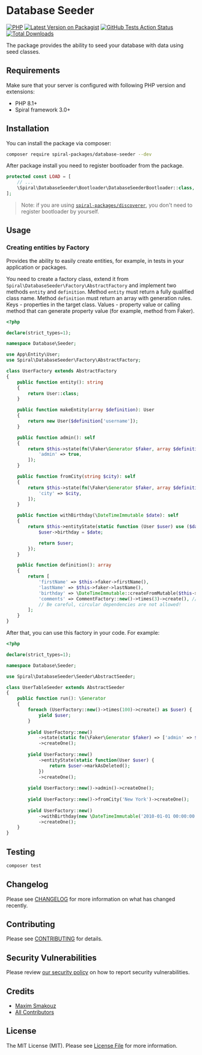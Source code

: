 # Database Seeder

[![PHP](https://img.shields.io/packagist/php-v/spiral-packages/database-seeder.svg?style=flat-square)](https://packagist.org/packages/spiral-packages/database-seeder)
[![Latest Version on Packagist](https://img.shields.io/packagist/v/spiral-packages/database-seeder.svg?style=flat-square)](https://packagist.org/packages/spiral-packages/database-seeder)
[![GitHub Tests Action Status](https://img.shields.io/github/workflow/status/spiral-packages/database-seeder/run-tests?label=tests&style=flat-square)](https://github.com/spiral-packages/database-seeder/actions?query=workflow%3Arun-tests+branch%3Amain)
[![Total Downloads](https://img.shields.io/packagist/dt/spiral-packages/database-seeder.svg?style=flat-square)](https://packagist.org/packages/spiral-packages/database-seeder)

The package provides the ability to seed your database with data using seed classes.

## Requirements

Make sure that your server is configured with following PHP version and extensions:

- PHP 8.1+
- Spiral framework 3.0+
 
## Installation

You can install the package via composer:

```bash
composer require spiral-packages/database-seeder --dev
```

After package install you need to register bootloader from the package.

```php
protected const LOAD = [
    // ...
    \Spiral\DatabaseSeeder\Bootloader\DatabaseSeederBootloader::class,
];
```

> Note: if you are using [`spiral-packages/discoverer`](https://github.com/spiral-packages/discoverer), 
> you don't need to register bootloader by yourself.

## Usage

### Creating entities by Factory

Provides the ability to easily create entities, for example, in tests in your application or packages.

You need to create a factory class, extend it from `Spiral\DatabaseSeeder\Factory\AbstractFactory` and implement 
two methods `entity` and `definition`. Method `entity` must return a fully qualified class name. 
Method `definition` must return an array with generation rules. Keys - properties in the target class. 
Values - property value or calling method that can generate property value (for example, method from Faker).

```php
<?php

declare(strict_types=1);

namespace Database\Seeder;

use App\Entity\User;
use Spiral\DatabaseSeeder\Factory\AbstractFactory;

class UserFactory extends AbstractFactory
{
    public function entity(): string
    {
        return User::class;
    }

    public function makeEntity(array $definition): User
    {
        return new User($definition['username']);
    }

    public function admin(): self
    {
        return $this->state(fn(\Faker\Generator $faker, array $definition) => [
            'admin' => true,
        ]);
    }

    public function fromCity(string $city): self
    {
        return $this->state(fn(\Faker\Generator $faker, array $definition) => [
            'city' => $city,
        ]);
    }

    public function withBirthday(\DateTimeImmutable $date): self
    {
        return $this->entityState(static function (User $user) use ($date) {
            $user->birthday = $date;

            return $user;
        });
    }

    public function definition(): array
    {
        return [
            'firstName' => $this->faker->firstName(),
            'lastName' => $this->faker->lastName(),
            'birthday' => \DateTimeImmutable::createFromMutable($this->faker->dateTime()),
            'comments' => CommentFactory::new()->times(3)->create(), // Can use other factories.
            // Be careful, circular dependencies are not allowed!
        ];
    }
}
```

After that, you can use this factory in your code. For example:
```php
<?php

declare(strict_types=1);

namespace Database\Seeder;

use Spiral\DatabaseSeeder\Seeder\AbstractSeeder;

class UserTableSeeder extends AbstractSeeder
{
    public function run(): \Generator
    {
        foreach (UserFactory::new()->times(100)->create() as $user) {
            yield $user;
        }
        
        yield UserFactory::new()
            ->state(static fn(\Faker\Generator $faker) => ['admin' => $faker->bool])
            ->createOne();
        
        yield UserFactory::new()
            ->entityState(static function(User $user) {
                return $user->markAsDeleted();
            })
            ->createOne();
        
        yield UserFactory::new()->admin()->createOne();
        
        yield UserFactory::new()->fromCity('New York')->createOne();
        
        yield UserFactory::new()
            ->withBirthday(new \DateTimeImmutable('2010-01-01 00:00:00'))
            ->createOne();
    }
}
```

## Testing

```bash
composer test
```

## Changelog

Please see [CHANGELOG](CHANGELOG.md) for more information on what has changed recently.

## Contributing

Please see [CONTRIBUTING](.github/CONTRIBUTING.md) for details.

## Security Vulnerabilities

Please review [our security policy](../../security/policy) on how to report security vulnerabilities.

## Credits

- [Maxim Smakouz](https://github.com/spiral-packages)
- [All Contributors](../../contributors)

## License

The MIT License (MIT). Please see [License File](LICENSE) for more information.
